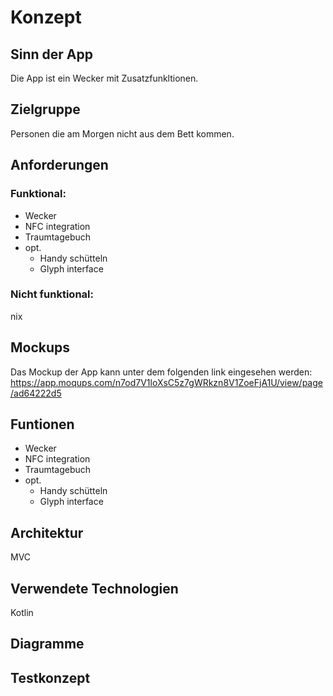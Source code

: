 # Konzept
## Sinn der App
Die App ist ein Wecker mit Zusatzfunkltionen.
## Zielgruppe
Personen die am Morgen nicht aus dem Bett kommen.
## Anforderungen
### Funktional:
- Wecker
- NFC integration
- Traumtagebuch
- opt.
  - Handy schütteln
  - Glyph interface

### Nicht funktional:

nix

## Mockups
Das Mockup der App kann unter dem folgenden link eingesehen werden:
https://app.moqups.com/n7od7V1loXsC5z7gWRkzn8V1ZoeFjA1U/view/page/ad64222d5

## Funtionen
- Wecker
- NFC integration
- Traumtagebuch
- opt.
  - Handy schütteln
  - Glyph interface

## Architektur
MVC

## Verwendete Technologien
Kotlin

## Diagramme

## Testkonzept
